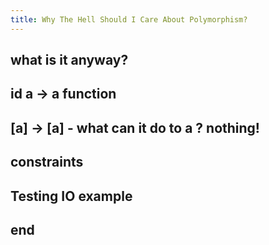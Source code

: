 ```yaml
---
title: Why The Hell Should I Care About Polymorphism?
---
```


## what is it anyway?

## id a -> a function

## [a] -> [a] - what can it do to a ? nothing!

## constraints

## Testing IO example

## end
